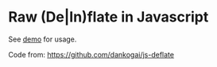 Raw (De|In)flate in Javascript
==============================

See [demo] for usage.

[demo]: test/demo.html


Code from:
https://github.com/dankogai/js-deflate